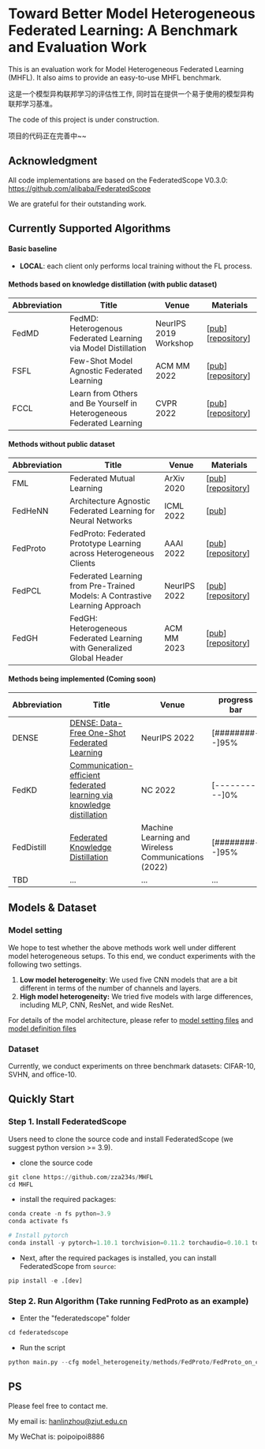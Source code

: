 # Toward Better Model Heterogeneous Federated Learning: A Benchmark and Evaluation Work

This is an evaluation work for Model Heterogeneous Federated Learning (MHFL). It also aims to provide an easy-to-use MHFL benchmark.

这是一个模型异构联邦学习的评估性工作, 同时旨在提供一个易于使用的模型异构联邦学习基准。



The code of this project is under construction.

项目的代码正在完善中~~

## Acknowledgment

All code implementations are based on the FederatedScope V0.3.0: https://github.com/alibaba/FederatedScope 

We are grateful for their outstanding work.


## Currently Supported Algorithms

#### Basic baseline

- **LOCAL**: each client only performs local training without the FL process.

#### Methods based on knowledge distillation (with public dataset)

| Abbreviation | Title                                                        | Venue                 | Materials                                                    |
| ------------ | ------------------------------------------------------------ | --------------------- | ------------------------------------------------------------ |
| FedMD        | FedMD: Heterogenous Federated Learning via Model Distillation | NeurIPS 2019 Workshop | [[pub](https://arxiv.org/abs/1910.03581)] [[repository](https://github.com/diogenes0319/FedMD_clean)] |
| FSFL         | Few-Shot Model Agnostic Federated Learning                   | ACM MM 2022           | [[pub](https://dl.acm.org/doi/abs/10.1145/3503161.3548764)] [[repository](https://github.com/FangXiuwen/FSMAFL)] |
| FCCL         | Learn from Others and Be Yourself in Heterogeneous Federated Learning | CVPR 2022             | [[pub](https://openaccess.thecvf.com/content/CVPR2022/papers/Huang_Learn_From_Others_and_Be_Yourself_in_Heterogeneous_Federated_Learning_CVPR_2022_paper.pdf)] [[repository](https://github.com/WenkeHuang/FCCL)] |

#### **Methods without public dataset**

| Abbreviation | Title                                                        | Venue        | Materials                                                    |
| ------------ | ------------------------------------------------------------ | ------------ | ------------------------------------------------------------ |
| FML          | Federated Mutual Learning                                    | ArXiv 2020   | [[pub](https://arxiv.org/abs/2006.16765)] [[repository](https://github.com/ZJU-DAI/Federated-Mutual-Learning)] |
| FedHeNN      | Architecture Agnostic Federated Learning for Neural Networks | ICML 2022    | [[pub](https://proceedings.neurips.cc/paper/2020/hash/18df51b97ccd68128e994804f3eccc87-Abstract.html)] |
| FedProto     | FedProto: Federated Prototype Learning across Heterogeneous Clients | AAAI 2022    | [[pub](https://arxiv.org/abs/2105.00243)] [[repository](https://github.com/zza234s/FedProto)] |
| FedPCL       | Federated Learning from Pre-Trained Models: A Contrastive Learning Approach | NeurIPS 2022 | [[pub](https://openreview.net/forum?id=mhQLcMjWw75)] [[repository](https://github.com/yuetan031/FedPCL)] |
| FedGH        | FedGH: Heterogeneous Federated Learning with Generalized Global Header | ACM MM 2023  | [[pub](https://arxiv.org/abs/2303.13137)] [[repository](https://github.com/LipingYi/FedGH)] |



#### Methods being implemented (Coming soon)

| Abbreviation | Title                                                        | Venue                                               | progress bar    |
| ------------ | ------------------------------------------------------------ | --------------------------------------------------- | --------------- |
| DENSE        | [DENSE: Data-Free One-Shot Federated Learning](https://arxiv.org/abs/2112.12371) | NeurIPS 2022                                        | [########--]95% |
| FedKD        | [Communication-efficient federated learning via knowledge distillation](https://www.nature.com/articles/s41467-022-29763-x) | NC 2022                                             | [----------]0%  |
| FedDistill   | [Federated Knowledge Distillation](https://www.cambridge.org/core/books/abs/machine-learning-and-wireless-communications/federated-knowledge-distillation/F679266F85493319EB83635D2B17C2BD) | Machine Learning and Wireless Communications (2022) | [########--]95%  |
| TBD          | ...                                                          | ...                                                 | ...             |







## Models & Dataset

### Model setting

We hope to test whether the above methods work well under different model heterogeneous setups. To this end, we conduct experiments with the following two settings.

1. **Low model heterogeneity**: We used five CNN models that are a bit different in terms of the number of channels and layers.
2. **High model heterogeneity:**  We tried five models with large differences, including MLP, CNN, ResNet, and wide ResNet.



For details of the model architecture, please refer to [model setting files](https://github.com/zza234s/MHFL/tree/main/federatedscope/model_heterogeneity/model_settings) and [model definition files](https://github.com/zza234s/MHFL/tree/main/federatedscope/contrib/model)



### Dataset

Currently, we conduct experiments on three benchmark datasets: CIFAR-10, SVHN, and office-10.



## Quickly Start

### Step 1. Install FederatedScope

Users need to clone the source code and install FederatedScope (we suggest python version >= 3.9).

- clone the source code

```python
git clone https://github.com/zza234s/MHFL
cd MHFL
```

- install the required packages:

```python
conda create -n fs python=3.9
conda activate fs

# Install pytorch
conda install -y pytorch=1.10.1 torchvision=0.11.2 torchaudio=0.10.1 torchtext=0.11.1 cudatoolkit=11.3 -c pytorch -c conda-forge
```

- Next, after the required packages is installed, you can install FederatedScope from `source`:

```python
pip install -e .[dev]
```



### Step 2. Run Algorithm (Take running FedProto as an example)

- Enter the "federatedscope" folder

```python
cd federatedscope
```

- Run the script

```python
python main.py --cfg model_heterogeneity/methods/FedProto/FedProto_on_cifar10.yaml --client_cfg model_heterogeneity/model_settings/model_setting_CV_low_heterogeneity.yaml

```




## PS

Please feel free to contact me.

My email is: hanlinzhou@zjut.edu.cn

My WeChat is: poipoipoi8886
